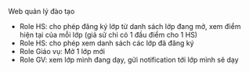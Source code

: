 Web quản lý đào tạo
- Role HS: cho phép đăng ký lớp từ danh sách lớp đang mở, xem điểm hiện tại của mỗi lớp (giả sử chỉ có 1 đầu điểm cho 1 HS)
- Role HS: cho phép xem danh sách các lớp đã đăng ký
- Role Giáo vụ: Mở 1 lớp mới
- Role GV: xem lớp mình đang dạy, gửi notification tới lớp mình sẽ dạy